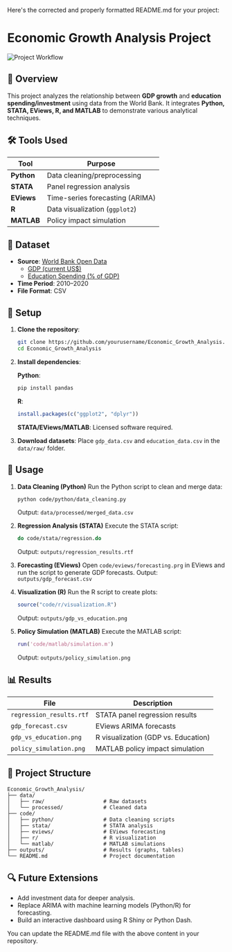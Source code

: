 Here's the corrected and properly formatted README.md for your project:

# Economic Growth Analysis Project

![Project Workflow](outputs/workflow_diagram.png)

## 📌 Overview
This project analyzes the relationship between **GDP growth** and **education spending/investment** using data from the World Bank. It integrates **Python, STATA, EViews, R, and MATLAB** to demonstrate various analytical techniques.

## 🛠️ Tools Used
| Tool       | Purpose                          |
|------------|----------------------------------|
| **Python** | Data cleaning/preprocessing      |
| **STATA**  | Panel regression analysis        |
| **EViews** | Time-series forecasting (ARIMA)  |
| **R**      | Data visualization (`ggplot2`)   |
| **MATLAB** | Policy impact simulation         |

## 📂 Dataset
- **Source**: [World Bank Open Data](https://data.worldbank.org/)
  - [GDP (current US$)](https://data.worldbank.org/indicator/NY.GDP.MKTP.CD)
  - [Education Spending (% of GDP)](https://data.worldbank.org/indicator/SE.XPD.TOTL.GD.ZS)
- **Time Period**: 2010–2020
- **File Format**: CSV

## 🚀 Setup
1. **Clone the repository**:
   ```bash
   git clone https://github.com/yourusername/Economic_Growth_Analysis.git
   cd Economic_Growth_Analysis
   ```

2. **Install dependencies**:

   **Python**:
   ```bash
   pip install pandas
   ```

   **R**:
   ```R
   install.packages(c("ggplot2", "dplyr"))
   ```

   **STATA/EViews/MATLAB**: Licensed software required.

3. **Download datasets**:
   Place `gdp_data.csv` and `education_data.csv` in the `data/raw/` folder.

## 🧮 Usage
1. **Data Cleaning (Python)**
   Run the Python script to clean and merge data:
   ```bash
   python code/python/data_cleaning.py
   ```
   Output: `data/processed/merged_data.csv`

2. **Regression Analysis (STATA)**
   Execute the STATA script:
   ```stata
   do code/stata/regression.do
   ```
   Output: `outputs/regression_results.rtf`

3. **Forecasting (EViews)**
   Open `code/eviews/forecasting.prg` in EViews and run the script to generate GDP forecasts.
   Output: `outputs/gdp_forecast.csv`

4. **Visualization (R)**
   Run the R script to create plots:
   ```R
   source("code/r/visualization.R")
   ```
   Output: `outputs/gdp_vs_education.png`

5. **Policy Simulation (MATLAB)**
   Execute the MATLAB script:
   ```matlab
   run('code/matlab/simulation.m')
   ```
   Output: `outputs/policy_simulation.png`

## 📊 Results
| File                     | Description                         |
|--------------------------|-------------------------------------|
| `regression_results.rtf` | STATA panel regression results      |
| `gdp_forecast.csv`       | EViews ARIMA forecasts              |
| `gdp_vs_education.png`   | R visualization (GDP vs. Education) |
| `policy_simulation.png`  | MATLAB policy impact simulation     |

## 📂 Project Structure

```
Economic_Growth_Analysis/
├── data/
│   ├── raw/                   # Raw datasets
│   └── processed/             # Cleaned data
├── code/
│   ├── python/                # Data cleaning scripts
│   ├── stata/                 # STATA analysis
│   ├── eviews/                # EViews forecasting
│   ├── r/                     # R visualization
│   └── matlab/                # MATLAB simulations
├── outputs/                   # Results (graphs, tables)
└── README.md                  # Project documentation
```

## 🔍 Future Extensions
- Add investment data for deeper analysis.
- Replace ARIMA with machine learning models (Python/R) for forecasting.
- Build an interactive dashboard using R Shiny or Python Dash.

You can update the README.md file with the above content in your repository.
